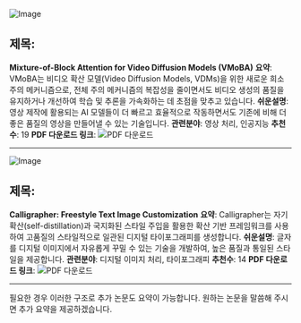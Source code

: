 ![Image](https://cdn-thumbnails.huggingface.co/social-thumbnails/papers/2506.23858.png)
## 제목:
**Mixture-of-Block Attention for Video Diffusion Models (VMoBA)**
**요약**:
VMoBA는 비디오 확산 모델(Video Diffusion Models, VDMs)을 위한 새로운 희소 주의 메커니즘으로, 전체 주의 메커니즘의 복잡성을 줄이면서도 비디오 생성의 품질을 유지하거나 개선하여 학습 및 추론을 가속화하는 데 초점을 맞추고 있습니다.
**쉬운설명**:
영상 제작에 활용되는 AI 모델들이 더 빠르고 효율적으로 작동하면서도 기존에 비해 더 좋은 품질의 영상을 만들어낼 수 있는 기술입니다.
**관련분야**:
영상 처리, 인공지능
**추천수**:
19
**PDF 다운로드 링크**: ![PDF 다운로드](https://arxiv.org/pdf/2506.23858)

---

![Image](https://cdn-thumbnails.huggingface.co/social-thumbnails/papers/2506.24123.png)
## 제목:
**Calligrapher: Freestyle Text Image Customization**
**요약**:
Calligrapher는 자기 확산(self-distillation)과 국지화된 스타일 주입을 활용한 확산 기반 프레임워크를 사용하여 고품질의 스타일적으로 일관된 디지털 타이포그래피를 생성합니다.
**쉬운설명**:
글자를 디지털 이미지에서 자유롭게 꾸밀 수 있는 기술을 개발하여, 높은 품질과 통일된 스타일을 제공합니다.
**관련분야**:
디지털 이미지 처리, 타이포그래피
**추천수**:
14
**PDF 다운로드 링크**: ![PDF 다운로드](https://arxiv.org/pdf/2506.24123)

---

필요한 경우 이러한 구조로 추가 논문도 요약이 가능합니다. 원하는 논문을 말씀해 주시면 추가 요약을 제공하겠습니다.